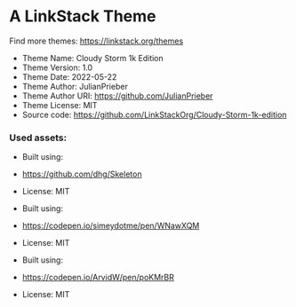 # A LinkStack Theme
Find more themes: https://linkstack.org/themes
                                                                                                                                                                         
*	Theme Name: Cloudy Storm 1k Edition
*	Theme Version: 1.0
*	Theme Date: 2022-05-22
*	Theme Author: JulianPrieber
*	Theme Author URI: https://github.com/JulianPrieber
*	Theme License: MIT
*	Source code: https://github.com/LinkStackOrg/Cloudy-Storm-1k-edition

### Used assets:
* Built using:
* https://github.com/dhg/Skeleton
* License: MIT

* Built using:
* https://codepen.io/simeydotme/pen/WNawXQM
* License: MIT

* Built using:
* https://codepen.io/ArvidW/pen/poKMrBR
* License: MIT
